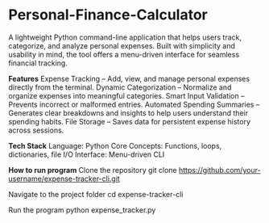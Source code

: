 # Personal-Finance-Calculator
A lightweight Python command-line application that helps users track, categorize, and analyze personal expenses. Built with simplicity and usability in mind, the tool offers a menu-driven interface for seamless financial tracking.

**Features**
Expense Tracking – Add, view, and manage personal expenses directly from the terminal.
Dynamic Categorization – Normalize and organize expenses into meaningful categories.
Smart Input Validation – Prevents incorrect or malformed entries.
Automated Spending Summaries – Generates clear breakdowns and insights to help users understand their spending habits.
File Storage – Saves data for persistent expense history across sessions.

**Tech Stack**
Language: Python
Core Concepts: Functions, loops, dictionaries, file I/O
Interface: Menu-driven CLI

**How to run program**
Clone the repository
git clone https://github.com/your-username/expense-tracker-cli.git  

Navigate to the project folder
cd expense-tracker-cli  

Run the program
python expense_tracker.py  
